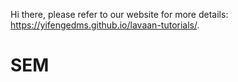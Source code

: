 

Hi there, please refer to our website for more details: https://yifengedms.github.io/lavaan-tutorials/. 

# SEM
